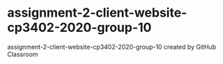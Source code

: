 # assignment-2-client-website-cp3402-2020-group-10
assignment-2-client-website-cp3402-2020-group-10 created by GitHub Classroom
